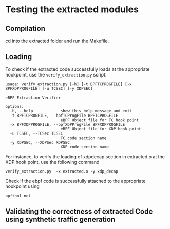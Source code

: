 # Testing the extracted modules

## Compilation
cd into the extracted folder and run the Makefile.

## Loading
To check if the extracted code successfully loads at the appropriate hookpoint, use the `verify_extraction.py` script.

```
usage: verify_extraction.py [-h] [-t BPFTCPROGFILE] [-x BPFXDPPROGFILE] [-u TCSEC] [-y XDPSEC]

eBPF Extraction Verifier

options:
  -h, --help            show this help message and exit
  -t BPFTCPROGFILE, --bpfTCProgFile BPFTCPROGFILE
                        eBPF Object file for TC hook point
  -x BPFXDPPROGFILE, --bpfXDPProgFile BPFXDPPROGFILE
                        eBPF Object file for XDP hook point
  -u TCSEC, --TCSec TCSEC
                        TC code section name
  -y XDPSEC, --XDPSec XDPSEC
                        XDP code section name

```

For instance, to verify the loading of xdpdecap section in extracted.o at the XDP hook point, use the following command

```
verify_extraction.py  -x extracted.o -y xdp_decap

```
Check if the ebpf code is successfully attached to the appropriate hookpoint using

```
bpftool net
```

## Validating the correctness of extracted Code using synthetic traffic generation
